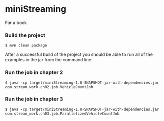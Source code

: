 # miniStreaming
For a book

### Build the project
```
$ mvn clean package
```
After a successful build of the project you should be able to run all of the examples in the jar from the command line.

### Run the job in chapter 2
```
$ java -cp target/miniStreaming-1.0-SNAPSHOT-jar-with-dependencies.jar com.stream_work.ch02.job.VehicleCountJob
```

### Run the job in chapter 3
```
$ java -cp target/miniStreaming-1.0-SNAPSHOT-jar-with-dependencies.jar com.stream_work.ch03.job.ParallelizedVehicleCountJob
```
